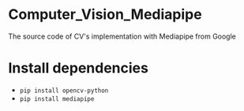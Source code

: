 # Computer_Vision_Mediapipe
The source code of CV's implementation with Mediapipe from Google

# Install dependencies
- ```pip install opencv-python```
- ```pip install mediapipe```
